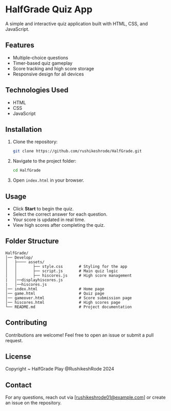 # HalfGrade Quiz App

A simple and interactive quiz application built with HTML, CSS, and JavaScript.

## Features
- Multiple-choice questions
- Timer-based quiz gameplay
- Score tracking and high score storage
- Responsive design for all devices

## Technologies Used
- HTML
- CSS
- JavaScript

## Installation
1. Clone the repository:
   ```bash
   git clone https://github.com/rushikeshrode/HalfGrade.git
   ```
2. Navigate to the project folder:
   ```bash
   cd HalfGrade
   ```
3. Open `index.html` in your browser.

## Usage
- Click **Start** to begin the quiz.
- Select the correct answer for each question.
- Your score is updated in real time.
- View high scores after completing the quiz.

## Folder Structure
```
HalfGrade/
│── Develop/
│   ├──── assets/
│   │       ├── style.css       # Styling for the app
│   │       ├── script.js       # Main quiz logic
│   │       ├── hiscores.js     # High score management
|   │──displayhiscores.js
|   │──hiscores.js
│── index.html                  # Home page
│── game.html                   # Quiz page
│── gameover.html               # Score submission page
│── hiscores.html               # High scores page
└── README.md                   # Project documentation
```

## Contributing
Contributions are welcome! Feel free to open an issue or submit a pull request.

## License
Copyright ~ HalfGrade Play  @RushikeshRode 2024

## Contact
For any questions, reach out via [rushikeshrode01@example.com] or create an issue on the repository.

